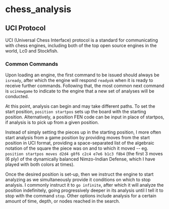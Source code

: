 # chess_analysis

## UCI Protocol

UCI (Universal Chess Interface) protocol is a standard for communicating with chess engines, including both of the top open source engines in the world, Lc0 and Stockfish.

### Common Commands

Upon loading an engine, the first command to be issued should always be `isready`, after which the engine will respond `readyok` when it is ready to receive further commands. Following that, the most common next command is `ucinewgame` to indicate to the engine that a new set of analyses will be conducted.

At this point, analysis can begin and may take different paths. To set the start position, `position startpos` sets up the board with the starting position. Alternatively, a position FEN code can be input in place of startpos, if analysis is to pick up from a given position.

Instead of simply setting the pieces up in the starting position, I more often start analysis from a game position by providing moves from the start position in UCI format, providing a space-separated list of the algebraic notation of the square the piece was on and to which it moved -- eg. `position startpos moves d2d4 g8f6 c2c4 e7e6 b1c3 f8b4` (the first 3 moves (6 ply) of the dynamically balanced Nimzo-Indian Defense, which I have played with both colors at times).

Once the desired position is set-up, then we instruct the engine to start analyzing as we simultaneously provide it conditions on which to stop analysis. I commonly instruct it to `go infinite`, after which it will analyze the position indefinitely, going progressively deeper in its analysis until I tell it to stop with the command `stop`. Other options include analysis for a certain amount of time, depth, or nodes reached in the search.
